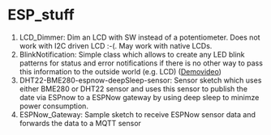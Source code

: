 # ESP_stuff

1. LCD_Dimmer: Dim an LCD with SW instead of a potentiometer. Does not work with I2C driven LCD :-(. May work with native LCDs.
2. BlinkNotification: Simple class which allows to create any LED blink patterns for status and error notifications if there is no other way to pass this information to the outside world (e.g. LCD) ([Demovideo](https://www.linux-tips-and-tricks.de/BlinkNotification.mp4))
3. DHT22-BME280-espnow-deepSleep-sensor: Sensor sketch which uses either BME280 or DHT22 sensor and uses this sensor to publish the date via ESPnow to a ESPNow gateway by using deep sleep to minimze power consumption. 
4. ESPNow_Gateway: Sample sketch to receive ESPNow sensor data and forwards the data to a MQTT sensor
